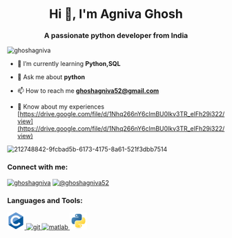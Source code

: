 <h1 align="center">Hi 👋, I'm Agniva Ghosh</h1>
<h3 align="center">A passionate python developer from India</h3>

<p align="left"> <img src="https://komarev.com/ghpvc/?username=ghoshagniva&label=Profile%20views&color=0e75b6&style=flat" alt="ghoshagniva" /> </p>

- 🌱 I’m currently learning **Python,SQL**

- 💬 Ask me about **python**

- 📫 How to reach me **ghoshagniva52@gmail.com**

- 📄 Know about my experiences [https://drive.google.com/file/d/1Nhq266nY6clmBU0lkv3TR_elFh29i322/view](https://drive.google.com/file/d/1Nhq266nY6clmBU0lkv3TR_elFh29i322/view)



![212748842-9fcbad5b-6173-4175-8a61-521f3dbb7514](https://github.com/GhoshAgniva/GhoshAgniva/assets/130777118/ac65f0a7-b96a-4dff-bb72-8309e1038ce3)

<h3 align="left">Connect with me:</h3>
<p align="left">
<a href="https://linkedin.com/in/ghoshagniva" target="blank"><img align="center" src="https://raw.githubusercontent.com/rahuldkjain/github-profile-readme-generator/master/src/images/icons/Social/linked-in-alt.svg" alt="ghoshagniva" height="30" width="40" /></a>
<a href="https://www.hackerrank.com/@ghoshagniva52" target="blank"><img align="center" src="https://raw.githubusercontent.com/rahuldkjain/github-profile-readme-generator/master/src/images/icons/Social/hackerrank.svg" alt="@ghoshagniva52" height="30" width="40" /></a>
</p>

<h3 align="left">Languages and Tools:</h3>
<p align="left"> <a href="https://www.cprogramming.com/" target="_blank" rel="noreferrer"> <img src="https://raw.githubusercontent.com/devicons/devicon/master/icons/c/c-original.svg" alt="c" width="40" height="40"/> </a> <a href="https://git-scm.com/" target="_blank" rel="noreferrer"> <img src="https://www.vectorlogo.zone/logos/git-scm/git-scm-icon.svg" alt="git" width="40" height="40"/> </a> <a href="https://www.mathworks.com/" target="_blank" rel="noreferrer"> <img src="https://upload.wikimedia.org/wikipedia/commons/2/21/Matlab_Logo.png" alt="matlab" width="40" height="40"/> </a> <a href="https://www.python.org" target="_blank" rel="noreferrer"> <img src="https://raw.githubusercontent.com/devicons/devicon/master/icons/python/python-original.svg" alt="python" width="40" height="40"/> </a> </p>
